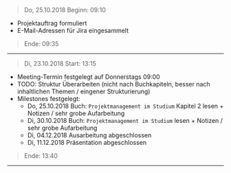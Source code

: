 > Do, 25.10.2018
> Beginn: 09:10

- Projektauftrag formuliert
- E-Mail-Adressen für Jira eingesammelt

> Ende: 09:35

---

> Di, 23.10.2018
> Start: 13:15

- Meeting-Termin festgelegt auf Donnerstags 09:00
- TODO: Struktur Überarbeiten (nicht nach Buchkapiteln, besser nach inhaltlichen Themen / eingener Strukturierung)
- Milestones festgelegt:
	 - Do, 25.10.2018 Buch: `Projektmanagement im Studium` Kapitel 2 lesen + Notizen / sehr grobe Aufarbeitung
	- Di, 30.10.2018 Buch: `Projektmanagement im Studium` lesen + Notizen / sehr grobe Aufarbeitung
	- Di, 04.12.2018 Ausarbeitung abgeschlossen
	- Di, 11.12.2018 Präsentation abgeschlossen

> Ende: 13:40

---
